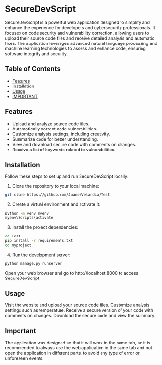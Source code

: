 # SecureDevScript

SecureDevScript is a powerful web application designed to simplify and enhance the experience for developers and cybersecurity professionals. It focuses on code security and vulnerability correction, allowing users to upload their source code files and receive detailed analysis and automatic fixes. The application leverages advanced natural language processing and machine learning technologies to assess and enhance code, ensuring software integrity and security.

## Table of Contents

- [Features](#features)
- [Installation](#installation)
- [Usage](#usage)
- [IMPORTANT](#important)

## Features

- Upload and analyze source code files.
- Automatically correct code vulnerabilities.
- Customize analysis settings, including creativity.
- Summarize code for better understanding.
- View and download secure code with comments on changes.
- Receive a list of keywords related to vulnerabilities.

## Installation

Follow these steps to set up and run SecureDevScript locally:

1. Clone the repository to your local machine:

```bash
git clone https://github.com/JuanesVelandia/Test
```

2. Create a virtual environment and activate it:
```bash
python -m venv myenv
myenv\Scripts\activate
```
3. Install the project dependencies:

```bash
cd Test
pip install -r requirements.txt
cd myproject
```
4. Run the development server:
```bash
python manage.py runserver
```

Open your web browser and go to http://localhost:8000 to access SecureDevScript.

## Usage
Visit the website and upload your source code files.
Customize analysis settings such as temperature.
Receive a secure version of your code with comments on changes.
Download the secure code and view the summary.

## Important
The application was designed so that it will work in the same tab, so it is recommended to always use the web application in the same tab and not open the application in different parts, to avoid any type of error or unforeseen events.
